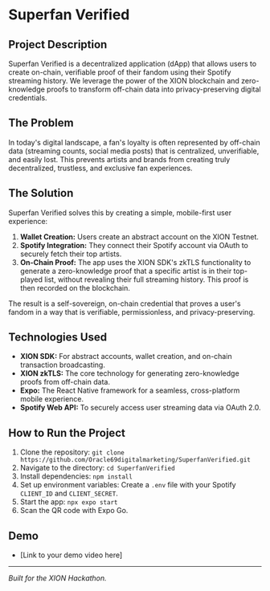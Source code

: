 # Superfan Verified

## Project Description
Superfan Verified is a decentralized application (dApp) that allows users to create on-chain, verifiable proof of their fandom using their Spotify streaming history. We leverage the power of the XION blockchain and zero-knowledge proofs to transform off-chain data into privacy-preserving digital credentials.

## The Problem
In today's digital landscape, a fan's loyalty is often represented by off-chain data (streaming counts, social media posts) that is centralized, unverifiable, and easily lost. This prevents artists and brands from creating truly decentralized, trustless, and exclusive fan experiences.

## The Solution
Superfan Verified solves this by creating a simple, mobile-first user experience:
1. **Wallet Creation:** Users create an abstract account on the XION Testnet.
2. **Spotify Integration:** They connect their Spotify account via OAuth to securely fetch their top artists.
3. **On-Chain Proof:** The app uses the XION SDK's zkTLS functionality to generate a zero-knowledge proof that a specific artist is in their top-played list, without revealing their full streaming history. This proof is then recorded on the blockchain.

The result is a self-sovereign, on-chain credential that proves a user's fandom in a way that is verifiable, permissionless, and privacy-preserving.

## Technologies Used
* **XION SDK:** For abstract accounts, wallet creation, and on-chain transaction broadcasting.
* **XION zkTLS:** The core technology for generating zero-knowledge proofs from off-chain data.
* **Expo:** The React Native framework for a seamless, cross-platform mobile experience.
* **Spotify Web API:** To securely access user streaming data via OAuth 2.0.

## How to Run the Project
1.  Clone the repository: `git clone https://github.com/Oracle69digitalmarketing/SuperfanVerified.git`
2.  Navigate to the directory: `cd SuperfanVerified`
3.  Install dependencies: `npm install`
4.  Set up environment variables: Create a `.env` file with your Spotify `CLIENT_ID` and `CLIENT_SECRET`.
5.  Start the app: `npx expo start`
6.  Scan the QR code with Expo Go.

## Demo
* [Link to your demo video here]

---
*Built for the XION Hackathon.*


